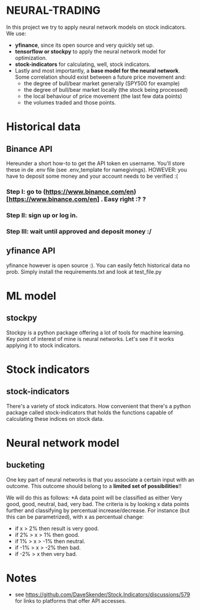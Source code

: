 # NEURAL-TRADING
In this project we try to apply neural network models on stock indicators. We use:
- **yfinance**, since its open source and very quickly set up.
- **tensorflow or stockpy** to apply the neural network model for optimization.
- **stock-indicators** for calculating, well, stock indicators.
- Lastly and most importantly, a **base model for the neural network**. Some correlation should exist between a future price movement and:
    - the degree of bull/bear market generally (SPY500 for example)
    - the degree of bull/bear market locally (the stock being processed)
    - the local behaviour of price movement (the last few data points)
    - the volumes traded and those points.


# Historical data
## Binance API
Hereunder a short how-to to get the API token en username. You'll store these in de .env file (see .env_template for namegivings).
HOWEVER: you have to deposit some money and your account needs to be verified :(

### Step I: go to (https://www.binance.com/en)[https://www.binance.com/en] . Easy right :? ?

### Step II: sign up or log in.

### Step III: wait until approved and deposit money :/

## yfinance API
yfinance however is open source :). You can easily fetch historical data no prob. Simply install the requirements.txt and look at test_file.py

# ML model
## stockpy
Stockpy is a python package offering a lot of tools for machine learning. Key point of interest of mine is neural networks. Let's see if it works applying it to stock indicators.

# Stock indicators
## stock-indicators
There's a variety of stock indicators. How convenient that there's a python package called stock-indicators that holds the functions capable of calculating these indices on stock data.

# Neural network model
## bucketing
One key part of neural networks is that you associate a certain input with an outcome. This outcome should belong to a **limited set of possibilities**!!

We will do this as follows:
*A data point will be classified as either Very good, good, neutral, bad, very bad. The criteria is by looking x data points further and classifying by percentual increase/decrease. For instance (but this can be parametrized), with x as percentual change:
- if x > 2% then result is very good.
- if 2%  > x > 1% then good.
- if 1%  > x > -1% then neutral.
- if -1% > x > -2% then bad.
- if -2% > x then very bad.


# Notes
- see https://github.com/DaveSkender/Stock.Indicators/discussions/579 for links to platforms that offer API accesses.
